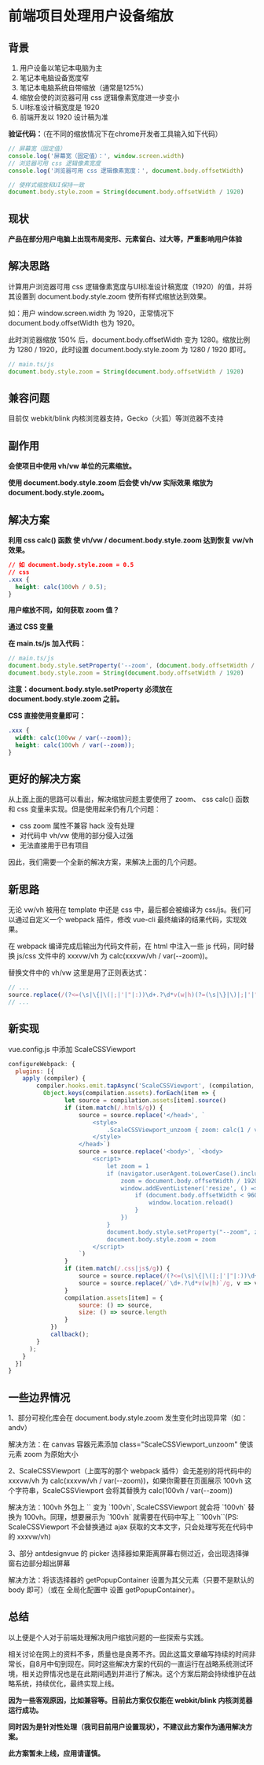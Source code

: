 # 前端项目处理用户设备缩放

## 背景
1. 用户设备以笔记本电脑为主
2. 笔记本电脑设备宽度窄
3. 笔记本电脑系统自带缩放（通常是125%）
4. 缩放会使的浏览器可用 css 逻辑像素宽度进一步变小
5. UI标准设计稿宽度是 1920
6. 前端开发以 1920 设计稿为准

**验证代码：**（在不同的缩放情况下在chrome开发者工具输入如下代码）
```javascript
// 屏幕宽（固定值）
console.log('屏幕宽（固定值）：', window.screen.width)
// 浏览器可用 css 逻辑像素宽度
console.log('浏览器可用 css 逻辑像素宽度：', document.body.offsetWidth)

// 使样式缩放和UI保持一致
document.body.style.zoom = String(document.body.offsetWidth / 1920)
```

## 现状
**产品在部分用户电脑上出现布局变形、元素留白、过大等，严重影响用户体验**

## 解决思路
计算用户浏览器可用 css 逻辑像素宽度与UI标准设计稿宽度（1920）的值，并将其设置到 document.body.style.zoom 使所有样式缩放达到效果。

如：用户 window.screen.width 为 1920，正常情况下 document.body.offsetWidth 也为 1920。

此时浏览器缩放 150% 后，document.body.offsetWidth 变为 1280。缩放比例为 1280 / 1920，此时设置 document.body.style.zoom 为 1280 / 1920 即可。
```javascript
// main.ts/js
document.body.style.zoom = String(document.body.offsetWidth / 1920)
```

## 兼容问题

目前仅 webkit/blink 内核浏览器支持，Gecko（火狐）等浏览器不支持

## 副作用
**会使项目中使用 vh/vw 单位的元素缩放。**

**使用 document.body.style.zoom 后会使 vh/vw 实际效果 缩放为 document.body.style.zoom。**

## 解决方案
**利用 css calc() 函数 使 vh/vw / document.body.style.zoom 达到恢复 vw/vh 效果。**
```css
// 如 document.body.style.zoom = 0.5
// css
.xxx {
  height: calc(100vh / 0.5);
}
```
**用户缩放不同，如何获取 zoom 值？**

**通过 CSS 变量**

**在 main.ts/js 加入代码：**
```javascript
// main.ts/js
document.body.style.setProperty('--zoom', (document.body.offsetWidth / 1920) as unknown as string)
document.body.style.zoom = String(document.body.offsetWidth / 1920)
```

**注意：document.body.style.setProperty 必须放在 document.body.style.zoom 之前。**

**CSS 直接使用变量即可：**

```css
.xxx {
  width: calc(100vw / var(--zoom));
  height: calc(100vh / var(--zoom));
}
```

## 更好的解决方案

从上面上面的思路可以看出，解决缩放问题主要使用了 zoom、 css calc() 函数 和 css 变量来实现。但是使用起来仍有几个问题：

* css zoom 属性不兼容 hack 没有处理
* 对代码中 vh/vw 使用的部分侵入过强
* 无法直接用于已有项目

因此，我们需要一个全新的解决方案，来解决上面的几个问题。

## 新思路

无论 vw/vh 被用在 template 中还是 css 中，最后都会被编译为 css/js。我们可以通过自定义一个 webpack 插件，修改 vue-cli 最终编译的结果代码，实现效果。

在 webpack 编译完成后输出为代码文件前，在 html 中注入一些 js 代码，同时替换 js/css 文件中的 xxxvw/vh 为 calc(xxxvw/vh / var(--zoom))。

替换文件中的 vh/vw 这里是用了正则表达式：

```javascript
// ...
source.replace(/(?<=(\s|\{|\(|;|'|"|:))\d+.?\d*v(w|h)(?=(\s|\}|\)|;|'|"))/g, v => `calc(${v} / var(--zoom))`)
// ...
```

## 新实现

vue.config.js 中添加 ScaleCSSViewport

```javascript
configureWebpack: {
  plugins: [{
    apply (compiler) {
        compiler.hooks.emit.tapAsync('ScaleCSSViewport', (compilation, callback) => {
          Object.keys(compilation.assets).forEach(item => {
                let source = compilation.assets[item].source()
                if (item.match(/.html$/g)) {
                    source = source.replace('</head>', `
                        <style>
                            .ScaleCSSViewport_unzoom { zoom: calc(1 / var(--zoom)) }
                        </style>
                    </head>`)
                    source = source.replace('<body>', `<body>
                        <script>
                            let zoom = 1
                            if (navigator.userAgent.toLowerCase().includes("webkit")) {
                                zoom = document.body.offsetWidth / 1920
                                window.addEventListener('resize', () => {
                                    if (document.body.offsetWidth < 960 || document.body.offsetWidth > 1920) {
                                        window.location.reload()
                                    }
                                })
                            }
                            document.body.style.setProperty("--zoom", zoom)
                            document.body.style.zoom = zoom
                        </script>
                    `)
                }
                if (item.match(/.css|js$/g)) {
                    source = source.replace(/(?<=(\s|\{|\(|;|'|"|:))\d+.?\d*v(w|h)(?=(\s|\}|\)|;|'|"))/g, v => `calc(${v} / var(--zoom))`)
                    source = source.replace(/`\d+.?\d*v(w|h)`/g, v => v.replace(/`/g, ''))
                }
                compilation.assets[item] = {
                    source: () => source,
                    size: () => source.length
                }
            })
            callback();
        }
      );
    }
  }]
}
```
## 一些边界情况

1、部分可视化库会在 document.body.style.zoom 发生变化时出现异常（如：andv）

解决方法：在 canvas 容器元素添加 class="ScaleCSSViewport_unzoom" 使该元素 zoom 为原始大小 

2、ScaleCSSViewport（上面写的那个 webpack 插件）会无差别的将代码中的 xxxvw/vh 为 calc(xxxvw/vh / var(--zoom))，如果你需要在页面展示 100vh 这个字符串，ScaleCSSViewport 会将其替换为 calc(100vh / var(--zoom))

解决方法：100vh 外包上 \`\` 变为 \`100vh\`, ScaleCSSViewport 就会将 \`100vh\` 替换为 100vh。同理，想要展示为 \`100vh\` 就需要在代码中写上 \`\`100vh\`\`(PS: ScaleCSSViewport 不会替换通过 ajax 获取的文本文字，只会处理写死在代码中的 xxxvw/vh)

3、部分 antdesignvue 的 picker 选择器如果距离屏幕右侧过近，会出现选择弹窗右边部分超出屏幕

解决方法：将该选择器的 getPopupContainer 设置为其父元素（只要不是默认的 body 即可）（或在 全局化配置中 设置 getPopupContainer）。

## 总结

以上便是个人对于前端处理解决用户缩放问题的一些探索与实践。

相关讨论在网上的资料不多，质量也是良莠不齐。因此这篇文章编写持续的时间非常长，自8月中旬到现在。同时这些解决方案的代码的一直运行在战略系统测试环境，相关边界情况也是在此期间遇到并进行了解决。这个方案后期会持续维护在战略系统，持续优化，最终实现上线。

**因为一些客观原因，比如兼容等。目前此方案仅仅能在 webkit/blink 内核浏览器运行成功。**

**同时因为是针对性处理（我司目前用户设置现状），不建议此方案作为通用解决方案。**

**此方案暂未上线，应用请谨慎。**
